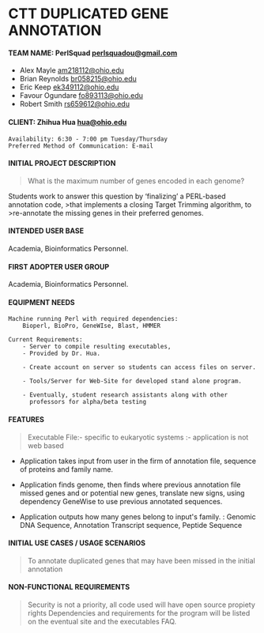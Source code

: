 # CTT DUPLICATED GENE ANNOTATION
#### TEAM NAME: PerlSquad <perlsquadou@gmail.com>
- Alex Mayle <am218112@ohio.edu>
- Brian Reynolds <br058215@ohio.edu> 
- Eric Keep <ek349112@ohio.edu> 
- Favour Ogundare <fo893113@ohio.edu> 
- Robert Smith <rs659612@ohio.edu> 

#### CLIENT: Zhihua Hua <hua@ohio.edu>
	Availability: 6:30 - 7:00 pm Tuesday/Thursday
	Preferred Method of Communication: E-mail
	
#### INITIAL PROJECT DESCRIPTION

> What is the maximum number of genes encoded in each     genome?

Students work to answer this question by ‘finalizing’ a PERL-based annotation code, >that implements a closing Target Trimming algorithm, to >re-annotate the missing genes in their preferred genomes. 

#### INTENDED USER BASE
Academia, Bioinformatics Personnel. 

#### FIRST ADOPTER USER GROUP
Academia, Bioinformatics Personnel.

#### EQUIPMENT NEEDS

	Machine running Perl with required dependencies:
		Bioperl, BioPro, GeneWIse, Blast, HMMER
    
    Current Requirements:
        - Server to compile resulting executables,          
        - Provided by Dr. Hua. 
   
        - Create account on server so students can access files on server.
   
        - Tools/Server for Web-Site for developed stand alone program. 
   
        - Eventually, student research assistants along with other 
          professors for alpha/beta testing 

#### FEATURES
> Executable File:- specific to eukaryotic systems :- application is not web based
    
-  Application takes input from user in the firm of annotation file, sequence of proteins and family name.
    
- Application finds genome, then finds where previous annotation file missed genes and or potential new genes, translate new signs, using dependency GeneWise to use previous annotated sequences.
- Application outputs how many genes belong to input's family.
	: Genomic DNA Sequence, Annotation Transcript sequence, Peptide Sequence


#### INITIAL USE CASES / USAGE SCENARIOS
> To annotate duplicated genes that may have been missed in the initial annotation

#### NON-FUNCTIONAL REQUIREMENTS
> Security is not a priority, all code used will have open source propiety rights
> Dependencies and requirements for the program will be listed on the eventual site 
> and the executables FAQ.
	





































	















